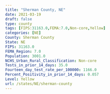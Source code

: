 ```yaml
---
title: "Sherman County, NE"
date: 2021-03-19
draft: false
type: county
tags: [FIPS:31163.0,FEMA:7.0,Non-core,Yellow]
categories: [NE]
County: Sherman County
State: NE
FIPS: 31163.0
FEMA_Region: 7.0
Population: 3001.0
NCHS_Urban_Rural_Classification: Non-core
Tests_in_prior_14_days: 35.0
Fourteen_day_test_rate_per_100000: 1166.0
Percent_Positivity_in_prior_14_days: 0.057
Level: Yellow
url: /states/NE/sherman-county
---
```




